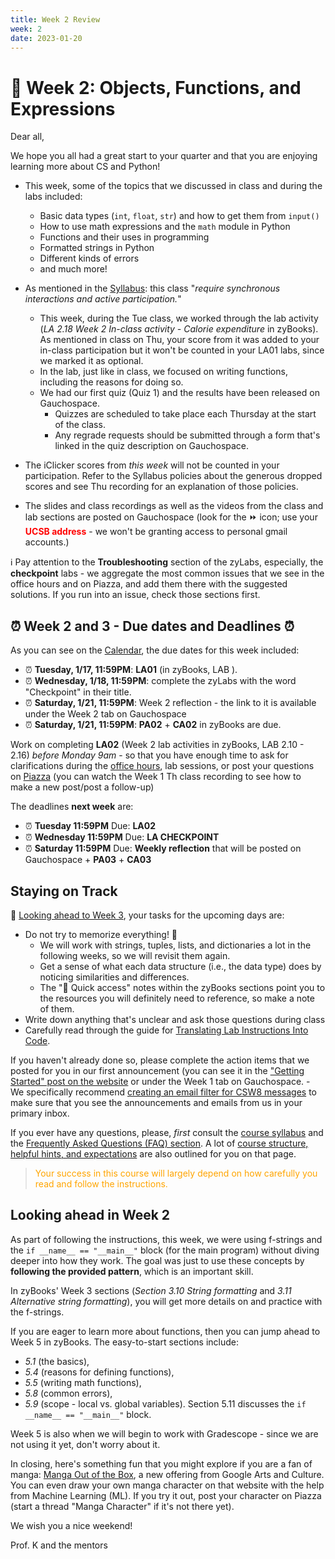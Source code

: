 ```yaml
---
title: Week 2 Review 
week: 2
date: 2023-01-20
---
```


# 🐣 Week 2: Objects, Functions, and Expressions

Dear all,

We hope you all had a great start to your quarter and that you are enjoying learning more about CS and Python!
* This week, some of the topics that we discussed in class and during the labs included:  
    - Basic data types (`int`, `float`, `str`) and how to get them from `input()`
    - How to use math expressions and the `math` module in Python
    - Functions and their uses in programming
    - Formatted strings in Python
    - Different kinds of errors 
    - and much more!

* As mentioned in the [Syllabus]({{site.url}}/{{site.baseurl}}/about#online-class): this class "_require synchronous interactions and active participation._" 
    - This week, during the Tue class, we worked through the lab activity (_LA 2.18 Week 2 In-class activity - Calorie expenditure_ in zyBooks). As mentioned in class on Thu, your score from it was added to your in-class participation but it won't be counted in your LA01 labs, since we marked it as optional.
    - In the lab, just like in class, we focused on writing functions, including the reasons for doing so.
    - We had our first quiz (Quiz 1) and the results have been released on Gauchospace. 
        - Quizzes are scheduled to take place each Thursday at the start of the class. 
        - Any regrade requests should be submitted through a form that's linked in the quiz description on Gauchospace.

* The iClicker scores from _this week_ will not be counted in your participation. Refer to the Syllabus policies about the generous dropped scores and see Thu recording for an explanation of those policies.
* The slides and class recordings as well as the videos from the class and lab sections are posted on Gauchospace (look for the ⏩ icon; use your <span style="color:red">**UCSB address**</span> - we won't be granting access to personal gmail accounts.)

ℹ️ Pay attention to the **Troubleshooting** section of the zyLabs, especially, the **checkpoint** labs - we aggregate the most common issues that we see in the office hours and on Piazza, and add them there with the suggested solutions.
If you run into an issue, check those sections first.


## ⏰ Week 2 and 3 - Due dates and Deadlines ⏰
As you can see on the [Calendar]({{site.url}}/{{site.baseurl}}/calendar#week-2), the due dates for this week included:
* ⏰  **Tuesday, 1/17, 11:59PM**: **LA01** (in zyBooks, LAB ).
* ⏰  **Wednesday, 1/18, 11:59PM**: complete the zyLabs with the word "Checkpoint" in their title.
* ⏰  **Saturday, 1/21, 11:59PM**: Week 2 reflection - the link to it is available under the Week 2 tab on Gauchospace
* ⏰  **Saturday, 1/21, 11:59PM**:  **PA02** + **CA02** in zyBooks are due.

Work on completing **LA02** (Week 2 lab activities in zyBooks, LAB 2.10 - 2.16) _before Monday 9am_ - so that you have enough time to ask for clarifications during the [office hours]({{site.url}}/{{site.baseurl}}/schedule/), lab sessions, or post your questions on [Piazza]({{site.aux_links.Piazza}}) (you can watch the Week 1 Th class recording to see how to make a new post/post a follow-up)

The deadlines **next week** are:
* ⏰ **Tuesday 11:59PM** Due: **LA02**
* ⏰ **Wednesday 11:59PM** Due: **LA CHECKPOINT**
* ⏰ **Saturday 11:59PM** Due: **Weekly reflection** that will be posted on Gauchospace + **PA03** + **CA03**


## Staying on Track

🔮 [Looking ahead to Week 3]({{site.url}}/{{site.baseurl}}/calendar#week-3), your tasks for the upcoming days are:
* Do not try to memorize everything! 💎
    - We will work with strings, tuples, lists, and dictionaries a lot in the following weeks, so we will revisit them again.
    - Get a sense of what each data structure (i.e., the data type) does by noticing similarities and differences.
    - The "📎 Quick access" notes within the zyBooks sections point you to the resources you will definitely need to reference, so make a note of them.
* Write down anything that's unclear and ask those questions during class
* Carefully read through the guide for [Translating Lab Instructions Into Code]({{site.url}}/{{site.baseurl}}/ref/labtocode). 

If you haven't already done so, please complete the action items that we posted for you in our first announcement (you can see it in the ["Getting Started" post on the website]({{site.url}}/{{site.baseurl}}/announcements/) or under the Week 1 tab on Gauchospace. 
    - We specifically recommend [creating an email filter for CSW8 messages]({{site.url}}/{{site.baseurl}}/success#create-an-email-filter) to make sure that you see the announcements and emails from us in your primary inbox.


If you ever have any questions, please, _first_ consult the [course syllabus]({{site.url}}/{{site.baseurl}}/about) and the [Frequently Asked Questions (FAQ) section]({{site.url}}/{{site.baseurl}}/faq). A lot of [course structure, helpful hints, and expectations]({{site.url}}/{{site.baseurl}}/faq/#weekly-pattern-and-planning-your-work) are also outlined for you on that page.

> <span style="color:orange"> Your success in this course will largely depend on how carefully you read and follow the instructions.</span>

## Looking ahead in Week 2

As part of following the instructions, this week, we were using f-strings and the `if __name__ == "__main__"` block (for the main program) without diving deeper into how they work. The goal was just to use these concepts by **following the provided pattern**, which is an important skill.

In zyBooks' Week 3 sections (_Section 3.10 String formatting_ and _3.11 Alternative string formatting_), you will get more details on and practice with the f-strings. 

If you are eager to learn more about functions, then you can jump ahead to Week 5 in zyBooks. 
The easy-to-start sections include: 
* _5.1_ (the basics), 
* _5.4_ (reasons for defining functions), 
* _5.5_ (writing math functions), 
* _5.8_ (common errors),
* _5.9_ (scope - local vs. global variables). 
Section 5.11 discusses the `if __name__ == "__main__"` block.

Week 5 is also when we will begin to work with Gradescope - since we are not using it yet, don't worry about it.

In closing, here's something fun that you might explore if you are a fan of manga: [Manga Out of the Box](https://artsandculture.google.com/project/manga), a new offering from Google Arts and Culture.  You can even draw your own manga character on that website with the help from Machine Learning (ML). If you try it out, post your character on Piazza (start a thread "Manga Character" if it's not there yet).

We wish you a nice weekend!

Prof. K and the mentors
